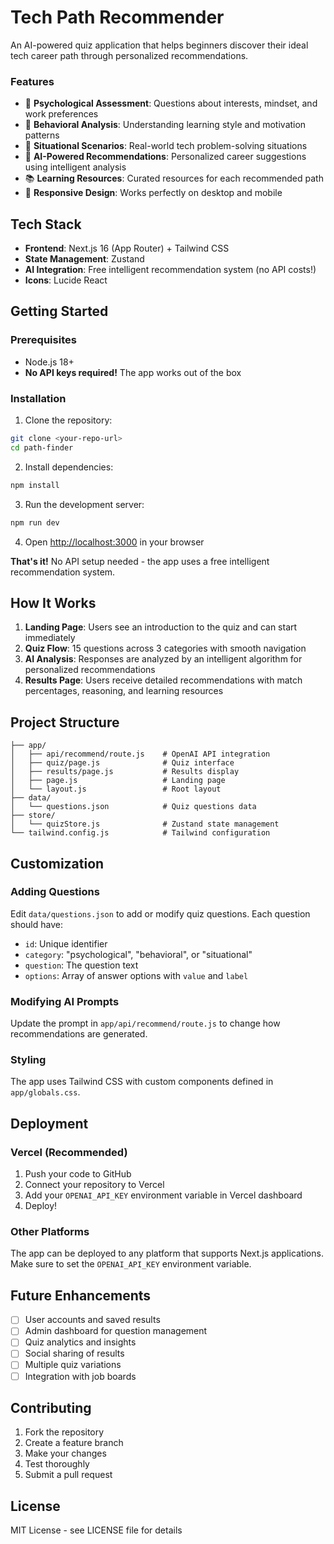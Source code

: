 # Tech Path Recommender

An AI-powered quiz application that helps beginners discover their ideal tech career path through personalized recommendations.

### Features

- 🧠 **Psychological Assessment**: Questions about interests, mindset, and work preferences
- 👥 **Behavioral Analysis**: Understanding learning style and motivation patterns  
- 🎯 **Situational Scenarios**: Real-world tech problem-solving situations
- 🤖 **AI-Powered Recommendations**: Personalized career suggestions using intelligent analysis
- 📚 **Learning Resources**: Curated resources for each recommended path
- 📱 **Responsive Design**: Works perfectly on desktop and mobile

## Tech Stack

- **Frontend**: Next.js 16 (App Router) + Tailwind CSS
- **State Management**: Zustand
- **AI Integration**: Free intelligent recommendation system (no API costs!)
- **Icons**: Lucide React

## Getting Started

### Prerequisites

- Node.js 18+ 
- **No API keys required!** The app works out of the box

### Installation

1. Clone the repository:
```bash
git clone <your-repo-url>
cd path-finder
```

2. Install dependencies:
```bash
npm install
```

3. Run the development server:
```bash
npm run dev
```

4. Open [http://localhost:3000](http://localhost:3000) in your browser

**That's it!** No API setup needed - the app uses a free intelligent recommendation system.

## How It Works

1. **Landing Page**: Users see an introduction to the quiz and can start immediately
2. **Quiz Flow**: 15 questions across 3 categories with smooth navigation
3. **AI Analysis**: Responses are analyzed by an intelligent algorithm for personalized recommendations
4. **Results Page**: Users receive detailed recommendations with match percentages, reasoning, and learning resources

## Project Structure

```
├── app/
│   ├── api/recommend/route.js    # OpenAI API integration
│   ├── quiz/page.js              # Quiz interface
│   ├── results/page.js           # Results display
│   ├── page.js                   # Landing page
│   └── layout.js                 # Root layout
├── data/
│   └── questions.json            # Quiz questions data
├── store/
│   └── quizStore.js              # Zustand state management
└── tailwind.config.js            # Tailwind configuration
```

## Customization

### Adding Questions
Edit `data/questions.json` to add or modify quiz questions. Each question should have:
- `id`: Unique identifier
- `category`: "psychological", "behavioral", or "situational"
- `question`: The question text
- `options`: Array of answer options with `value` and `label`

### Modifying AI Prompts
Update the prompt in `app/api/recommend/route.js` to change how recommendations are generated.

### Styling
The app uses Tailwind CSS with custom components defined in `app/globals.css`.

## Deployment

### Vercel (Recommended)
1. Push your code to GitHub
2. Connect your repository to Vercel
3. Add your `OPENAI_API_KEY` environment variable in Vercel dashboard
4. Deploy!

### Other Platforms
The app can be deployed to any platform that supports Next.js applications. Make sure to set the `OPENAI_API_KEY` environment variable.

## Future Enhancements

- [ ] User accounts and saved results
- [ ] Admin dashboard for question management
- [ ] Quiz analytics and insights
- [ ] Social sharing of results
- [ ] Multiple quiz variations
- [ ] Integration with job boards

## Contributing

1. Fork the repository
2. Create a feature branch
3. Make your changes
4. Test thoroughly
5. Submit a pull request

## License

MIT License - see LICENSE file for details
